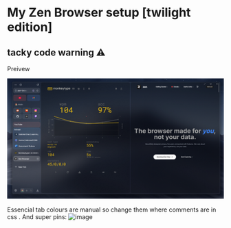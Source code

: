 # My Zen Browser setup [twilight edition]
## tacky code warning ⚠️

Preivew

![Preview](BbbZki9Kho.png)

Essencial tab colours are manual so change them where comments are in css .
And super pins:
![image](https://github.com/user-attachments/assets/8244c281-a16f-43ea-a3f6-27acaf939099)
